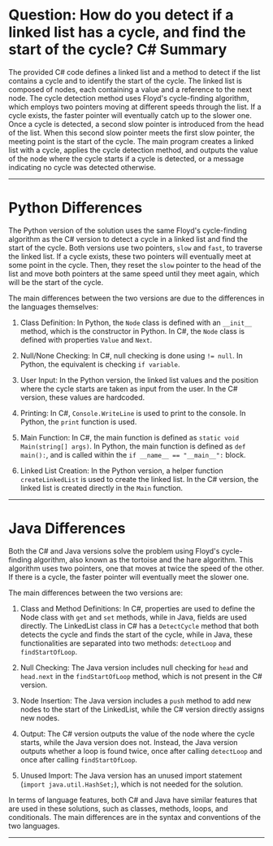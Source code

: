 # Question: How do you detect if a linked list has a cycle, and find the start of the cycle? C# Summary

The provided C# code defines a linked list and a method to detect if the list contains a cycle and to identify the start of the cycle. The linked list is composed of nodes, each containing a value and a reference to the next node. The cycle detection method uses Floyd's cycle-finding algorithm, which employs two pointers moving at different speeds through the list. If a cycle exists, the faster pointer will eventually catch up to the slower one. Once a cycle is detected, a second slow pointer is introduced from the head of the list. When this second slow pointer meets the first slow pointer, the meeting point is the start of the cycle. The main program creates a linked list with a cycle, applies the cycle detection method, and outputs the value of the node where the cycle starts if a cycle is detected, or a message indicating no cycle was detected otherwise.

---

# Python Differences

The Python version of the solution uses the same Floyd's cycle-finding algorithm as the C# version to detect a cycle in a linked list and find the start of the cycle. Both versions use two pointers, `slow` and `fast`, to traverse the linked list. If a cycle exists, these two pointers will eventually meet at some point in the cycle. Then, they reset the `slow` pointer to the head of the list and move both pointers at the same speed until they meet again, which will be the start of the cycle.

The main differences between the two versions are due to the differences in the languages themselves:

1. Class Definition: In Python, the `Node` class is defined with an `__init__` method, which is the constructor in Python. In C#, the `Node` class is defined with properties `Value` and `Next`.

2. Null/None Checking: In C#, null checking is done using `!= null`. In Python, the equivalent is checking `if variable`.

3. User Input: In the Python version, the linked list values and the position where the cycle starts are taken as input from the user. In the C# version, these values are hardcoded.

4. Printing: In C#, `Console.WriteLine` is used to print to the console. In Python, the `print` function is used.

5. Main Function: In C#, the main function is defined as `static void Main(string[] args)`. In Python, the main function is defined as `def main():`, and is called within the `if __name__ == "__main__":` block.

6. Linked List Creation: In the Python version, a helper function `createLinkedList` is used to create the linked list. In the C# version, the linked list is created directly in the `Main` function.

---

# Java Differences

Both the C# and Java versions solve the problem using Floyd's cycle-finding algorithm, also known as the tortoise and the hare algorithm. This algorithm uses two pointers, one that moves at twice the speed of the other. If there is a cycle, the faster pointer will eventually meet the slower one.

The main differences between the two versions are:

1. Class and Method Definitions: In C#, properties are used to define the Node class with `get` and `set` methods, while in Java, fields are used directly. The LinkedList class in C# has a `DetectCycle` method that both detects the cycle and finds the start of the cycle, while in Java, these functionalities are separated into two methods: `detectLoop` and `findStartOfLoop`.

2. Null Checking: The Java version includes null checking for `head` and `head.next` in the `findStartOfLoop` method, which is not present in the C# version.

3. Node Insertion: The Java version includes a `push` method to add new nodes to the start of the LinkedList, while the C# version directly assigns new nodes.

4. Output: The C# version outputs the value of the node where the cycle starts, while the Java version does not. Instead, the Java version outputs whether a loop is found twice, once after calling `detectLoop` and once after calling `findStartOfLoop`.

5. Unused Import: The Java version has an unused import statement (`import java.util.HashSet;`), which is not needed for the solution.

In terms of language features, both C# and Java have similar features that are used in these solutions, such as classes, methods, loops, and conditionals. The main differences are in the syntax and conventions of the two languages.

---
